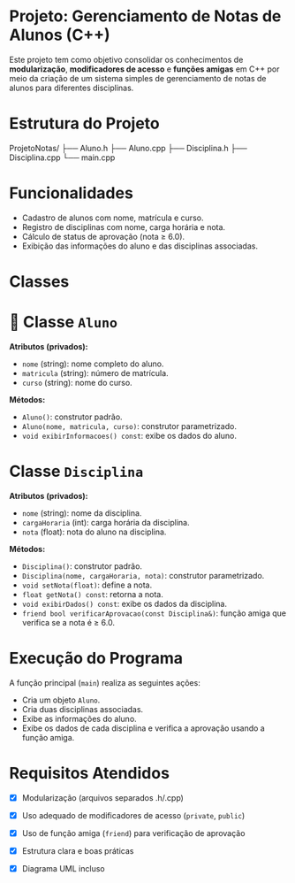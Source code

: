 #  Projeto: Gerenciamento de Notas de Alunos (C++)

Este projeto tem como objetivo consolidar os conhecimentos de **modularização**, **modificadores de acesso** e **funções amigas** em C++ por meio da criação de um sistema simples de gerenciamento de notas de alunos para diferentes disciplinas.


# Estrutura do Projeto

ProjetoNotas/
├── Aluno.h
├── Aluno.cpp
├── Disciplina.h
├── Disciplina.cpp
└── main.cpp


#  Funcionalidades

- Cadastro de alunos com nome, matrícula e curso.
- Registro de disciplinas com nome, carga horária e nota.
- Cálculo de status de aprovação (nota ≥ 6.0).
- Exibição das informações do aluno e das disciplinas associadas.



# Classes

# 📘 Classe `Aluno`

**Atributos (privados):**
- `nome` (string): nome completo do aluno.
- `matricula` (string): número de matrícula.
- `curso` (string): nome do curso.

**Métodos:**
- `Aluno()`: construtor padrão.
- `Aluno(nome, matricula, curso)`: construtor parametrizado.
- `void exibirInformacoes() const`: exibe os dados do aluno.



# Classe `Disciplina`

**Atributos (privados):**
- `nome` (string): nome da disciplina.
- `cargaHoraria` (int): carga horária da disciplina.
- `nota` (float): nota do aluno na disciplina.

**Métodos:**
- `Disciplina()`: construtor padrão.
- `Disciplina(nome, cargaHoraria, nota)`: construtor parametrizado.
- `void setNota(float)`: define a nota.
- `float getNota() const`: retorna a nota.
- `void exibirDados() const`: exibe os dados da disciplina.
- `friend bool verificarAprovacao(const Disciplina&)`: função amiga que verifica se a nota é ≥ 6.0.



# Execução do Programa

A função principal (`main`) realiza as seguintes ações:

- Cria um objeto `Aluno`.
- Cria duas disciplinas associadas.
- Exibe as informações do aluno.
- Exibe os dados de cada disciplina e verifica a aprovação usando a função amiga.



# Requisitos Atendidos

- [x] Modularização (arquivos separados .h/.cpp)
- [x] Uso adequado de modificadores de acesso (`private`, `public`)
- [x] Uso de função amiga (`friend`) para verificação de aprovação
- [x] Estrutura clara e boas práticas
- [x] Diagrama UML incluso

